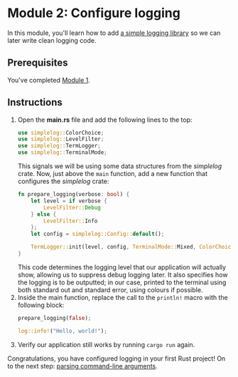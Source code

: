 # Module 2: Configure logging

In this module, you'll learn how to add [a simple logging library](https://docs.rs/simplelog/latest/simplelog/) so we can later write clean logging code.

## Prerequisites

You've completed [Module 1](./step-by-step-1.md).

## Instructions

1. Open the **main.rs** file and add the following lines to the top:
   ```rs
   use simplelog::ColorChoice;
   use simplelog::LevelFilter;
   use simplelog::TermLogger;
   use simplelog::TerminalMode;
   ```
   This signals we will be using some data structures from the _simplelog_ crate.
   Now, just above the `main` function, add a new function that configures the _simplelog_ crate:
   ```rs
   fn prepare_logging(verbose: bool) {
       let level = if verbose {
           LevelFilter::Debug
       } else {
           LevelFilter::Info
       };
       let config = simplelog::Config::default();

       TermLogger::init(level, config, TerminalMode::Mixed, ColorChoice::Auto).unwrap();
   }
   ```
   This code determines the logging level that our application will actually show, allowing us to suppress debug logging later.
   It also specifies how the logging is to be outputted; in our case, printed to the terminal using both standard out and standard error, using colours if possible.
2. Inside the main function, replace the call to the `println!` macro with the following block:
   ```rs
   prepare_logging(false);

   log::info!("Hello, world!");
   ```
3. Verify our application still works by running `cargo run` again.

Congratulations, you have configured logging in your first Rust project!
On to the next step: [parsing command-line arguments](./step-by-step-3.md).
